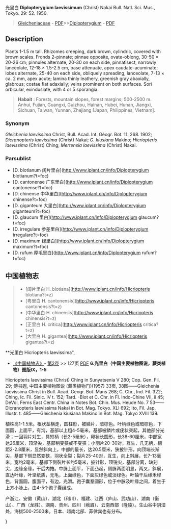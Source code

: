 光里白 **Diplopterygium laevissimum** (Christ) Nakai Bull. Natl. Sci. Mus., Tokyo. 29: 52. 1950.

> [Gleicheniaceae](http://www.iplant.cn/info/Gleicheniaceae?t=foc) - [PDF](http://www.iplant.cn/foc/pdf/Gleicheniaceae.pdf)>>[Diplopterygium](http://www.iplant.cn/info/Diplopterygium?t=foc) - [PDF](http://www.iplant.cn/foc/pdf/Diplopterygium.pdf)

## Description

Plants 1-1.5 m tall. Rhizomes creeping, dark brown, cylindric, covered with brown scales. Fronds 2-pinnate; pinnae opposite, ovate-oblong, 30-50 × 20-26 cm; pinnules alternate, 20-30 on each side, pinnatisect, narrowly lanceolate, 12-18 × 1.5-2.5 cm, base attenuate, apex caudate-acuminate; lobes alternate, 25-40 on each side, obliquely spreading, lanceolate, 7-13 × ca. 2 mm, apex acute; lamina thinly leathery, greenish gray abaxially, glabrous; costae flat adaxially; veins prominent on both surfaces. Sori orbicular, exindusiate, with 4 or 5 sporangia.


> **Habait** : 
> Forests, mountain slopes, forest margins; 500-2500 m. Anhui, Fujian, Guangxi, Guizhou, Hainan, Hubei, Hunan, Jiangxi, Sichuan, Taiwan, Yunnan, Zhejiang [Japan, Philippines, Vietnam].

### Synonym
*Gleichenia laevissima* Christ, Bull. Acad. Int. Géogr. Bot. 11: 268. 1902; *Dicranopteris laevissima* (Christ) Nakai; *G. kiusiana* Makino; *Hicriopteris laevissima* (Christ) Ching; *Mertensia laevissima* (Christ) Nakai.

### Parsublist

* [D.  blotianum  阔片里白](http://www.iplant.cn/info/Diplopterygium blotianum?t=foc)
* [D.  cantonense  广东里白](http://www.iplant.cn/info/Diplopterygium cantonense?t=foc)
* [D.  chinense  中华里白](http://www.iplant.cn/info/Diplopterygium chinense?t=foc)
* [D.  giganteum  大里白](http://www.iplant.cn/info/Diplopterygium giganteum?t=foc)
* [D.  glaucum  里白](http://www.iplant.cn/info/Diplopterygium glaucum?t=foc)
* [D.  irregulare  参差里白](http://www.iplant.cn/info/Diplopterygium irregulare?t=foc)
* [D.  maximum  绿里白](http://www.iplant.cn/info/Diplopterygium maximum?t=foc)
* [D.  rufum  厚毛里白](http://www.iplant.cn/info/Diplopterygium rufum?t=foc)


## 中国植物志

> * [阔片里白  H.  blotiana](http://www.iplant.cn/info/Hicriopteris blotiana?t=z)
> * [粤里白  H.  cantonensis](http://www.iplant.cn/info/Hicriopteris cantonensis?t=z)
> * [中华里白  H.  chinensis](http://www.iplant.cn/info/Hicriopteris chinensis?t=z)
> * [正里白  H.  critica](http://www.iplant.cn/info/Hicriopteris critica?t=z)
> * [大里白  H.  gigantea](http://www.iplant.cn/info/Hicriopteris gigantea?t=z)


**光里白 Hicriopteris laevissima",


* [《中国植物志》](http://www.iplant.cn/frps)- [第2卷](http://www.iplant.cn/frps/vol/2) >> 127页 [PDF](http://www.iplant.cn/frps/pdf/2/127.PDF)
**6.光里白（中国主要植物图说，蕨类植物）图版IX，1-5**

Hicriopteris laevissima (Christ) Ching in Sunyatsenia V 280; Cop. Gen. Fil. 29; 傅书遐, 中国主要植物图说 (藏类植物门)(1957) 33页, 38图——Gleichenia laevissima Christ in Bull. Acad. Geogr. Bot. Mans 268; C. Chr., Ind. Fil. 322; Ching, Ic. Fil. Sinic. IV t. 152; Tard. -Blot et C. Chr. in Fl. Indo-Chine VII, ii 45; DeVol, Ferns East Centr. China in Notes Bot. Chin. Mus. Heude No. 7 53——Dicranopteris laevissima Nakai in Bot. Mag. Tokyo. XLI 692; Ito, Fil. Jap. Illustr. t. 485——Gleichenia kiusiana Makino in Bot. Mag. Tokyo XVIII 139.

植株高1-1.5米。根状茎横走，圆柱形，被鳞片，暗棕色。叶柄绿色或暗棕色，下面圆，上面平，有沟，基部以上粗4-5毫米，基部被鳞片或疣状突起，其他部分光滑；一回羽片对生，具短柄（长2-5毫米），卵状长圆形，长38-60厘米，中部宽达26厘米，顶渐尖，基部稍变狭或不变狭；小羽片20-30对，互生，几无柄，相距2-2.8厘米，显然斜向上，中部的最长，达20.5厘米，狭披针形，向顶端长渐尖，基部下侧显然变狭，羽状全裂；裂片25-40对，互生，向上斜展，长7-13毫米，宽约2毫米，基部下侧裂片长约5毫米，披针形，顶锐尖，基部分离，缺刻尖，边缘全缘，干后内捲。中脉上面平，下面凸起，侧脉两面明显，两叉，斜展，直达叶缘，叶坚纸质，无毛，上面绿色，下面灰绿色或淡绿色。叶轴干后缘禾稈色，背面圆，腹面平，有边，光滑。孢子囊羣圆形，位于中脉及叶缘之间，着生于上方小脉上，由4-5个孢子囊组成。

产浙江、安徽（黄山）、湖北（利川）、福建、江西（庐山、武功山）、湖南（衡山）、广西（龙胜）、湖南、贵州、四川（峨眉）、云南西部（隆陵）。生山谷中阴湿处，海拔500-2500米。日本、越南北部、菲律宾也有分布。

}